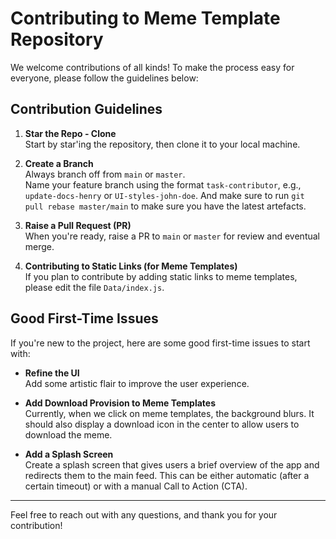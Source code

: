 # Contributing to Meme Template Repository

We welcome contributions of all kinds! To make the process easy for everyone, please follow the guidelines below:

## Contribution Guidelines

1. **Star the Repo - Clone**  
   Start by star'ing the repository, then clone it to your local machine.

2. **Create a Branch**  
   Always branch off from `main` or `master`.  
   Name your feature branch using the format `task-contributor`, e.g., `update-docs-henry` or `UI-styles-john-doe`. And make sure to run `git pull rebase master/main` to make sure you have the latest artefacts.

3. **Raise a Pull Request (PR)**  
   When you're ready, raise a PR to `main` or `master` for review and eventual merge.

4. **Contributing to Static Links (for Meme Templates)**  
   If you plan to contribute by adding static links to meme templates, please edit the file `Data/index.js`.

## Good First-Time Issues

If you're new to the project, here are some good first-time issues to start with:

- **Refine the UI**  
  Add some artistic flair to improve the user experience.

- **Add Download Provision to Meme Templates**  
  Currently, when we click on meme templates, the background blurs. It should also display a download icon in the center to allow users to download the meme.

- **Add a Splash Screen**  
  Create a splash screen that gives users a brief overview of the app and redirects them to the main feed. This can be either automatic (after a certain timeout) or with a manual Call to Action (CTA).

---

Feel free to reach out with any questions, and thank you for your contribution!
